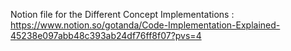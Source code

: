 Notion file for the Different Concept Implementations : https://www.notion.so/gotanda/Code-Implementation-Explained-45238e097abb48c393ab24df76ff8f07?pvs=4